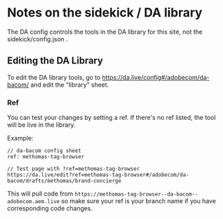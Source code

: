 # Notes on the sidekick / DA library

The DA config controls the tools in the DA library for this site, not the sidekick/config.json .

## Editing the DA Library
To edit the DA library tools, go to https://da.live/config#/adobecom/da-bacom/ and edit the "library" sheet. 

### Ref
You can test your changes by setting a ref. If there's no ref listed, the tool will be live in the library.

Example:

```
// da-bacom config sheet
ref: methomas-tag-browser

// Test page with ?ref=methomas-tag-browser
https://da.live/edit?ref=methomas-tag-browser#/adobecom/da-bacom/drafts/methomas/brand-concierge
```

This will pull code from `https://methomas-tag-browser--da-bacom--adobecom.aem.live` so make sure your ref is your branch name if you have corresponding code changes.
